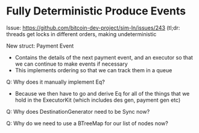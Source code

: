 # Fully Deterministic Produce Events

Issue: https://github.com/bitcoin-dev-project/sim-ln/issues/243
(tl;dr: threads get locks in different orders, making undeterministic

New struct: Payment Event
- Contains the details of the next payment event, and an executor
  so that we can continue to make events if necessary
- This implements ordering so that we can track them in a queue

Q: Why does it manually implement Eq?
- Because we then have to go and derive Eq for all of the things that
  we hold in the ExecutorKit (which includes des gen, payment gen etc)

Q: Why does DestinationGenerator need to be Sync now?

Q: Why do we need to use a BTreeMap for our list of nodes now?
